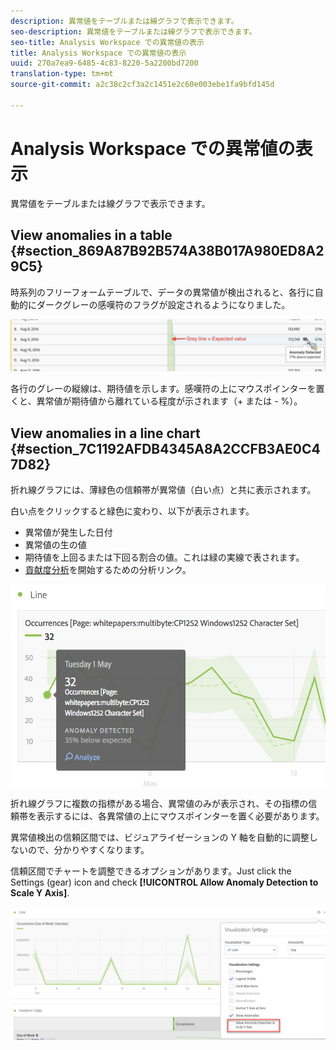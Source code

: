 ```yaml
---
description: 異常値をテーブルまたは線グラフで表示できます。
seo-description: 異常値をテーブルまたは線グラフで表示できます。
seo-title: Analysis Workspace での異常値の表示
title: Analysis Workspace での異常値の表示
uuid: 270a7ea9-6485-4c83-8220-5a2200bd7200
translation-type: tm+mt
source-git-commit: a2c38c2cf3a2c1451e2c60e003ebe1fa9bfd145d

---
```



# Analysis Workspace での異常値の表示

異常値をテーブルまたは線グラフで表示できます。

## View anomalies in a table {#section_869A87B92B574A38B017A980ED8A29C5}

時系列のフリーフォームテーブルで、データの異常値が検出されると、各行に自動的にダークグレーの感嘆符のフラグが設定されるようになりました。

![](assets/anomaly_detected.png)

各行のグレーの縦線は、期待値を示します。感嘆符の上にマウスポインターを置くと、異常値が期待値から離れている程度が示されます（+ または - %）。

## View anomalies in a line chart {#section_7C1192AFDB4345A8A2CCFB3AE0C47D82}

折れ線グラフには、薄緑色の信頼帯が異常値（白い点）と共に表示されます。

白い点をクリックすると緑色に変わり、以下が表示されます。

* 異常値が発生した日付
* 異常値の生の値
* 期待値を上回るまたは下回る割合の値。これは緑の実線で表されます。
* [貢献度分析](../../../../analyze/analysis-workspace/virtual-analyst/contribution-analysis/ca-tokens.md)を開始するための分析リンク。

![](assets/anomaly_linechart.png)

折れ線グラフに複数の指標がある場合、異常値のみが表示され、その指標の信頼帯を表示するには、各異常値の上にマウスポインターを置く必要があります。

異常値検出の信頼区間では、ビジュアライゼーションの Y 軸を自動的に調整しないので、分かりやすくなります。

信頼区間でチャートを調整できるオプションがあります。Just click the Settings (gear) icon and check **[!UICONTROL Allow Anomaly Detection to Scale Y Axis]**.

![](assets/scale-y-axis.png)

